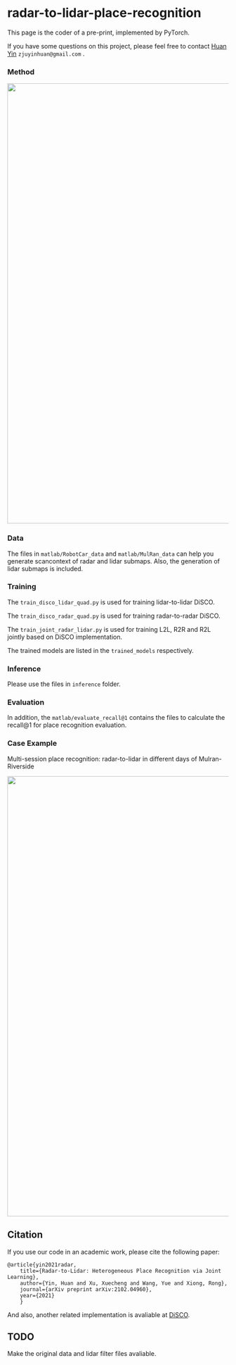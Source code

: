 # radar-to-lidar-place-recognition

This page is the coder of a pre-print, implemented by PyTorch.

If you have some questions on this project, please feel free to contact [Huan Yin](https://yinhuan.site/) `zjuyinhuan@gmail.com` .

### Method
<img src="https://github.com/ZJUYH/radar-to-lidar-place-recognition/blob/main/image/methods.png" width= 1000>

### Data

The files in `matlab/RobotCar_data` and `matlab/MulRan_data` can help you generate scancontext of radar and lidar submaps. Also, the generation of lidar submaps is included.

### Training
The `train_disco_lidar_quad.py` is used for training lidar-to-lidar DiSCO.

The `train_disco_radar_quad.py` is used for training radar-to-radar DiSCO.

The `train_joint_radar_lidar.py` is used for training L2L, R2R and R2L jointly based on DiSCO implementation.

The trained models are listed in the `trained_models` respectively.

### Inference
Please use the files in `inference` folder.

### Evaluation

In addition, the `matlab/evaluate_recall@1` contains the files to calculate the recall@1 for place recognition evaluation.

### Case Example

Multi-session place recognition: radar-to-lidar in different days of Mulran-Riverside

<img src="https://github.com/ZJUYH/radar-to-lidar-place-recognition/blob/main/image/case.png" width= 1000>

## Citation 

If you use our code in an academic work, please cite the following paper:

    @article{yin2021radar,
        title={Radar-to-Lidar: Heterogeneous Place Recognition via Joint Learning},
        author={Yin, Huan and Xu, Xuecheng and Wang, Yue and Xiong, Rong},
        journal={arXiv preprint arXiv:2102.04960},
        year={2021}
        }

And also, another related implementation is avaliable at [DiSCO](https://github.com/MaverickPeter/DiSCO-pytorch).

## TODO

Make the original data and lidar filter files avaliable.
